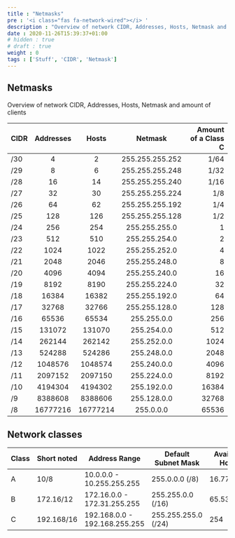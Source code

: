 ```yaml
---
title : "Netmasks"
pre : '<i class="fas fa-network-wired"></i> '
description : "Overview of network CIDR, Addresses, Hosts, Netmask and amount of clients."
date : 2020-11-26T15:39:37+01:00
# hidden : true
# draft : true
weight : 0
tags : ['Stuff', 'CIDR', 'Netmask']
---
```


## Netmasks

Overview of network CIDR, Addresses, Hosts, Netmask and amount of clients

| CIDR | Addresses |  Hosts   |     Netmask     | Amount of a Class C |
| :--- | :-------: | :------: | :-------------: | ------------------: |
| /30  |     4     |    2     | 255.255.255.252 |                1/64 |
| /29  |     8     |    6     | 255.255.255.248 |                1/32 |
| /28  |    16     |    14    | 255.255.255.240 |                1/16 |
| /27  |    32     |    30    | 255.255.255.224 |                 1/8 |
| /26  |    64     |    62    | 255.255.255.192 |                 1/4 |
| /25  |    128    |   126    | 255.255.255.128 |                 1/2 |
| /24  |    256    |   254    |  255.255.255.0  |                   1 |
| /23  |    512    |   510    |  255.255.254.0  |                   2 |
| /22  |   1024    |   1022   |  255.255.252.0  |                   4 |
| /21  |   2048    |   2046   |  255.255.248.0  |                   8 |
| /20  |   4096    |   4094   |  255.255.240.0  |                  16 |
| /19  |   8192    |   8190   |  255.255.224.0  |                  32 |
| /18  |   16384   |  16382   |  255.255.192.0  |                  64 |
| /17  |   32768   |  32766   |  255.255.128.0  |                 128 |
| /16  |   65536   |  65534   |   255.255.0.0   |                 256 |
| /15  |  131072   |  131070  |   255.254.0.0   |                 512 |
| /14  |  262144   |  262142  |   255.252.0.0   |                1024 |
| /13  |  524288   |  524286  |   255.248.0.0   |                2048 |
| /12  |  1048576  | 1048574  |   255.240.0.0   |                4096 |
| /11  |  2097152  | 2097150  |   255.224.0.0   |                8192 |
| /10  |  4194304  | 4194302  |   255.192.0.0   |               16384 |
| /9   |  8388608  | 8388606  |   255.128.0.0   |               32768 |
| /8   | 16777216  | 16777214 |    255.0.0.0    |               65536 |

## Network classes

| Class | Short noted | Address Range                 | Default Subnet Mask | Available Hosts |
| ----- | ----------- | ----------------------------- | ------------------- | --------------- |
| A     | 10/8        | 10.0.0.0 - 10.255.255.255     | 255.0.0.0 (/8)      | 16.777.214      |
| B     | 172.16/12   | 172.16.0.0 - 172.31.255.255   | 255.255.0.0 (/16)   | 65.534          |
| C     | 192.168/16  | 192.168.0.0 - 192.168.255.255 | 255.255.255.0 (/24) | 254             |
